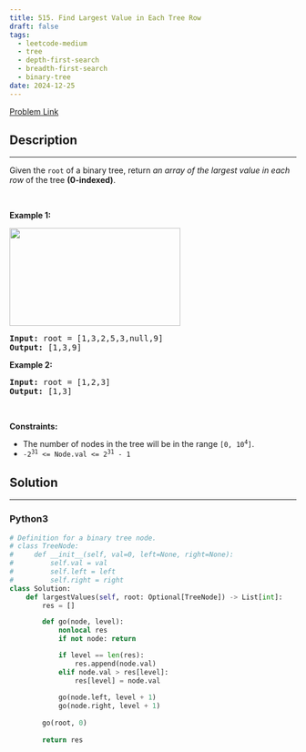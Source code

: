 ```yaml
---
title: 515. Find Largest Value in Each Tree Row
draft: false
tags: 
  - leetcode-medium
  - tree
  - depth-first-search
  - breadth-first-search
  - binary-tree
date: 2024-12-25
---
```


[Problem Link](https://leetcode.com/problems/find-largest-value-in-each-tree-row/)

## Description

---
<p>Given the <code>root</code> of a binary tree, return <em>an array of the largest value in each row</em> of the tree <strong>(0-indexed)</strong>.</p>

<p>&nbsp;</p>
<p><strong class="example">Example 1:</strong></p>
<img alt="" src="https://assets.leetcode.com/uploads/2020/08/21/largest_e1.jpg" style="width: 300px; height: 172px;" />
<pre>
<strong>Input:</strong> root = [1,3,2,5,3,null,9]
<strong>Output:</strong> [1,3,9]
</pre>

<p><strong class="example">Example 2:</strong></p>

<pre>
<strong>Input:</strong> root = [1,2,3]
<strong>Output:</strong> [1,3]
</pre>

<p>&nbsp;</p>
<p><strong>Constraints:</strong></p>

<ul>
	<li>The number of nodes in the tree will be in the range <code>[0, 10<sup>4</sup>]</code>.</li>
	<li><code>-2<sup>31</sup> &lt;= Node.val &lt;= 2<sup>31</sup> - 1</code></li>
</ul>


## Solution

---
### Python3
``` py title='find-largest-value-in-each-tree-row'
# Definition for a binary tree node.
# class TreeNode:
#     def __init__(self, val=0, left=None, right=None):
#         self.val = val
#         self.left = left
#         self.right = right
class Solution:
    def largestValues(self, root: Optional[TreeNode]) -> List[int]:
        res = []

        def go(node, level):
            nonlocal res
            if not node: return

            if level == len(res):
                res.append(node.val)
            elif node.val > res[level]:
                res[level] = node.val
            
            go(node.left, level + 1)
            go(node.right, level + 1)
        
        go(root, 0)
        
        return res
```

